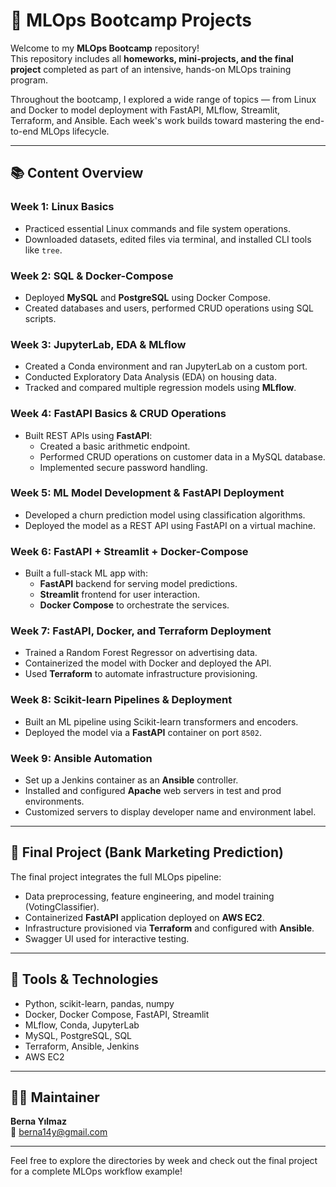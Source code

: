 # 🚀 MLOps Bootcamp Projects

Welcome to my **MLOps Bootcamp** repository!  
This repository includes all **homeworks, mini-projects, and the final project** completed as part of an intensive, hands-on MLOps training program.

Throughout the bootcamp, I explored a wide range of topics — from Linux and Docker to model deployment with FastAPI, MLflow, Streamlit, Terraform, and Ansible. Each week's work builds toward mastering the end-to-end MLOps lifecycle.

---

## 📚 Content Overview

### Week 1: Linux Basics
- Practiced essential Linux commands and file system operations.
- Downloaded datasets, edited files via terminal, and installed CLI tools like `tree`.

### Week 2: SQL & Docker-Compose
- Deployed **MySQL** and **PostgreSQL** using Docker Compose.
- Created databases and users, performed CRUD operations using SQL scripts.

### Week 3: JupyterLab, EDA & MLflow
- Created a Conda environment and ran JupyterLab on a custom port.
- Conducted Exploratory Data Analysis (EDA) on housing data.
- Tracked and compared multiple regression models using **MLflow**.

### Week 4: FastAPI Basics & CRUD Operations
- Built REST APIs using **FastAPI**:
  - Created a basic arithmetic endpoint.
  - Performed CRUD operations on customer data in a MySQL database.
  - Implemented secure password handling.

### Week 5: ML Model Development & FastAPI Deployment
- Developed a churn prediction model using classification algorithms.
- Deployed the model as a REST API using FastAPI on a virtual machine.

### Week 6: FastAPI + Streamlit + Docker-Compose
- Built a full-stack ML app with:
  - **FastAPI** backend for serving model predictions.
  - **Streamlit** frontend for user interaction.
  - **Docker Compose** to orchestrate the services.

### Week 7: FastAPI, Docker, and Terraform Deployment
- Trained a Random Forest Regressor on advertising data.
- Containerized the model with Docker and deployed the API.
- Used **Terraform** to automate infrastructure provisioning.

### Week 8: Scikit-learn Pipelines & Deployment
- Built an ML pipeline using Scikit-learn transformers and encoders.
- Deployed the model via a **FastAPI** container on port `8502`.

### Week 9: Ansible Automation
- Set up a Jenkins container as an **Ansible** controller.
- Installed and configured **Apache** web servers in test and prod environments.
- Customized servers to display developer name and environment label.

---

## 📁 Final Project (Bank Marketing Prediction)

The final project integrates the full MLOps pipeline:
- Data preprocessing, feature engineering, and model training (VotingClassifier).
- Containerized **FastAPI** application deployed on **AWS EC2**.
- Infrastructure provisioned via **Terraform** and configured with **Ansible**.
- Swagger UI used for interactive testing.

---

## 🧰 Tools & Technologies

- Python, scikit-learn, pandas, numpy
- Docker, Docker Compose, FastAPI, Streamlit
- MLflow, Conda, JupyterLab
- MySQL, PostgreSQL, SQL
- Terraform, Ansible, Jenkins
- AWS EC2

---

## 👩‍💻 Maintainer

**Berna Yılmaz**  
📧 berna14y@gmail.com

---

Feel free to explore the directories by week and check out the final project for a complete MLOps workflow example!

